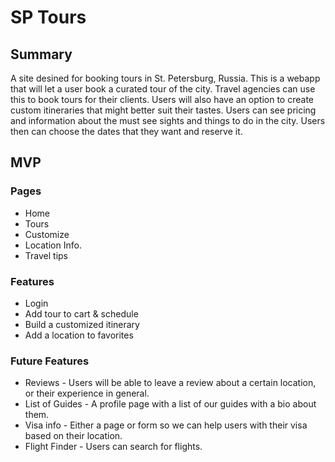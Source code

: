 # SP Tours

## Summary

A site desined for booking tours in St. Petersburg, Russia. This is a webapp that will let a user book a curated tour of the city. Travel agencies can use this to book tours for their clients. Users will also have an option to create custom itineraries that might better suit their tastes. Users can see pricing and information about the must see sights and things to do in the city. Users then can choose the dates that they want and reserve it.   

## MVP

### Pages
* Home
* Tours
* Customize
* Location Info.
* Travel tips 

### Features
* Login
* Add tour to cart & schedule
* Build a customized itinerary
* Add a location to favorites


### Future Features
* Reviews - Users will be able to leave a review about a certain location, or their experience in general.
* List of Guides - A profile page with a list of our guides with a bio about them.
* Visa info - Either a page or form so we can help users with their visa based on their location.
* Flight Finder - Users can search for flights.

